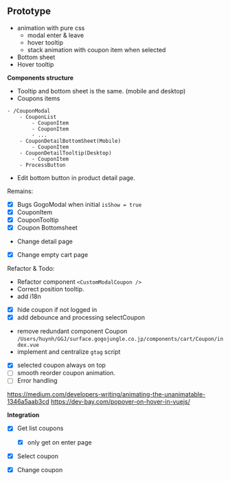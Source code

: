 

## Prototype

- animation with pure css
	- modal enter & leave
	- hover tooltip
	- stack animation with coupon item when selected
- Bottom sheet
- Hover tooltip



**Components structure**
- Tooltip and bottom sheet is the same. (mobile and desktop)
- Coupons items


```dirtree
- /CouponModal
	- CouponList
		- CouponItem
		- CouponItem
		- ...
	- CouponDetailBottomSheet(Mobile)
		- CouponItem
	- CouponDetailTooltip(Desktop)
		- CouponItem
	- ProcessButton
```


- Edit bottom button in product detail page.

Remains:
- [x] Bugs GogoModal when initial `isShow = true`
- [x] CouponItem
- [x] CouponTooltip
- [x] Coupon Bottomsheet

- Change detail page
- [x] Change empty cart page


Refactor & Todo:
- Refactor component `<CustomModalCoupon />`
- Correct position tooltip.
- add i18n
- [x] hide coupon if not logged in
- [x] add debounce and processing selectCoupon
- remove redundant component Coupon `/Users/huynh/GGJ/surface.gogojungle.co.jp/components/cart/Coupon/index.vue`
- implement and centralize `gtag` script
- [x] selected coupon always on top
- [ ] smooth reorder coupon animation.
- [ ] Error handling

https://medium.com/developers-writing/animating-the-unanimatable-1346a5aab3cd
https://dev-bay.com/popover-on-hover-in-vuejs/

**Integration**

 - [x] Get list coupons
	- [x] only get on enter page
 - [x] Select coupon
 - [x] Change coupon

